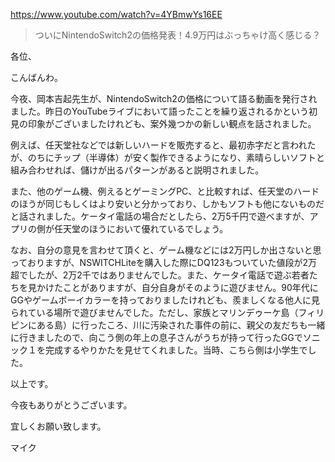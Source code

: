 https://www.youtube.com/watch?v=4YBmwYs16EE

> ついにNintendoSwitch2の価格発表！4.9万円はぶっちゃけ高く感じる？ 

各位、

こんばんわ。

今夜、岡本吉起先生が、NintendoSwitch2の価格について語る動画を発行されました。昨日のYouTubeライブにおいて語ったことを繰り返されるかという初見の印象がございましたけれども、案外幾つかの新しい観点を話されました。

例えば、任天堂社などでは新しいハードを販売すると、最初赤字だと言われたが、のちにチップ（半導体）が安く製作できるようになり、素晴らしいソフトと組み合わせれば、儲けが出るパターンがあると説明されました。

また、他のゲーム機、例えるとゲーミングPC、と比較すれば、任天堂のハードのほうが同じもしくはより安いと分かっており、しかもソフトも他にないものだと話されました。ケータイ電話の場合だとしたら、2万5千円で遊べますが、アプリの側が任天堂のほうにおいて優れているでしょう。

なお、自分の意見を言わせて頂くと、ゲーム機などには2万円しか出さないと思っておりますが、NSWITCHLiteを購入した際にDQ123もついていた値段が2万超でしたが、2万2千ではありませんでした。また、ケータイ電話で遊ぶ若者たちを見かけたことがありますが、自分自身がそのように遊びません。90年代にGGやゲームボーイカラーを持っておりましたけれども、羨ましくなる他人に見られている場所で遊びませんでした。ただし、家族とマリンデゥーケ島（フィリピンにある島）に行ったころ、川に汚染された事件の前に、親父の友だちも一緒に行きましたので、向こう側の年上の息子さんがうちが持って行ったGGでソニック１を完成するやりかたを見せてくれました。当時、こちら側は小学生でした。

以上です。

今夜もありがとうございます。

宜しくお願い致します。

マイク
